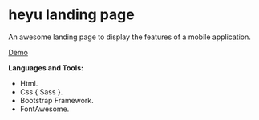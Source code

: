 # heyu landing page
An awesome landing page to display the features of a mobile application.

[Demo](https://heyu.netlify.com/)

**Languages and Tools:**
- Html.
- Css { Sass }.
- Bootstrap Framework.
- FontAwesome.

